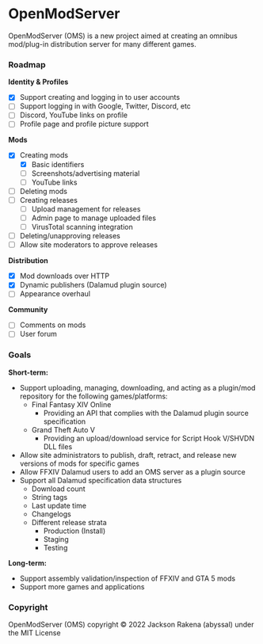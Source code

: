 # OpenModServer
OpenModServer (OMS) is a new project aimed at creating an omnibus mod/plug-in distribution server for many different games.

### Roadmap
**Identity & Profiles**
- [x] Support creating and logging in to user accounts
- [ ] Support logging in with Google, Twitter, Discord, etc
- [ ] Discord, YouTube links on profile
- [ ] Profile page and profile picture support

**Mods**
- [x] Creating mods
  - [x] Basic identifiers
  - [ ] Screenshots/advertising material
  - [ ] YouTube links
- [ ] Deleting mods
- [ ] Creating releases
  - [ ] Upload management for releases
  - [ ] Admin page to manage uploaded files
  - [ ] VirusTotal scanning integration
- [ ] Deleting/unapproving releases
- [ ] Allow site moderators to approve releases

**Distribution**
- [x] Mod downloads over HTTP
- [x] Dynamic publishers (Dalamud plugin source)
- [ ] Appearance overhaul

**Community**
- [ ] Comments on mods
- [ ] User forum
### Goals
**Short-term:**  
- Support uploading, managing, downloading, and acting as a plugin/mod repository for the following games/platforms:
  - Final Fantasy XIV Online
    - Providing an API that complies with the Dalamud plugin source specification
  - Grand Theft Auto V
    - Providing an upload/download service for Script Hook V/SHVDN DLL files
- Allow site administrators to publish, draft, retract, and release new versions of mods for specific games
- Allow FFXIV Dalamud users to add an OMS server as a plugin source
- Support all Dalamud specification data structures
  - Download count
  - String tags
  - Last update time
  - Changelogs
  - Different release strata
    - Production (Install)
    - Staging
    - Testing
  
**Long-term:**
- Support assembly validation/inspection of FFXIV and GTA 5 mods
- Support more games and applications

### Copyright
OpenModServer (OMS) copyright &copy; 2022 Jackson Rakena (abyssal) under the MIT License